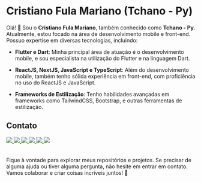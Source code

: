 # Cristiano Fula Mariano (Tchano - Py)

Olá! 👋 Sou o <strong>Cristiano Fula Mariano</strong>, também conhecido como <strong>Tchano - Py</strong>. Atualmente, estou focado na área de desenvolvimento mobile e front-end. Possuo expertise em diversas tecnologias, incluindo:

- **Flutter e Dart**: Minha principal área de atuação é o desenvolvimento mobile, e sou especialista na utilização do Flutter e na linguagem Dart.

- **ReactJS, NextJS, JavaScript e TypeScript**: Além do desenvolvimento mobile, também tenho sólida experiência em front-end, com proficiência no uso do ReactJS e JavaScript.

- **Frameworks de Estilização**: Tenho habilidades avançadas em frameworks como TailwindCSS, Bootstrap, e outras ferramentas de estilização.

## Contato

<div>
    <a href="https://encurtador.com.br/uTUY9" target="_blank">
      <img src="https://img.shields.io/badge/Facebook-1877F2?style=for-the-badge&logo=facebook&logoColor=white"/>
    </a>
    <a href="https://encurtador.com.br/fhjGJ" target="_blank">
      <img src="https://img.shields.io/badge/Instagram-E4405F?style=for-the-badge&logo=instagram&logoColor=white"/>
    </a>
    <a href="https://www.linkedin.com/in/cristiano-mariano-96387a207/" target="_blank">
      <img src="https://img.shields.io/badge/LinkedIn-0077B5?style=for-the-badge&logo=linkedin&logoColor=white"/>
    </a>
    <a href="https://encurtador.com.br/Q2347" target="_blank">
      <img src="https://img.shields.io/badge/TikTok-000000?style=for-the-badge&logo=tiktok&logoColor=white"/>
    </a>
    <a href="https://encurtador.com.br/duOQ2" target="_blank">
      <img src="https://img.shields.io/badge/YouTube-FF0000?style=for-the-badge&logo=youtube&logoColor=white"/>
    </a> 
  <a href="mailto:tchanopy@gmail.com" target="_blank">
      <img src="https://img.shields.io/badge/Gmail-D14836?style=for-the-badge&logo=gmail&logoColor=white"/>
    </a> 
  </div>
<br/><br/>
Fique à vontade para explorar meus repositórios e projetos. Se precisar de alguma ajuda ou tiver alguma pergunta, não hesite em entrar em contato. Vamos colaborar e criar coisas incríveis juntos! 🚀

